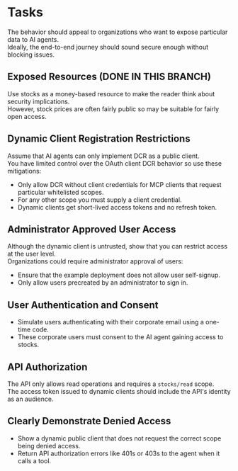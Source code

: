 # Tasks

The behavior should appeal to organizations who want to expose particular data to AI agents.\
Ideally, the end-to-end journey should sound secure enough without blocking issues.

## Exposed Resources (DONE IN THIS BRANCH)

Use stocks as a money-based resource to make the reader think about security implications.\
However, stock prices are often fairly public so may be suitable for fairly open access.

## Dynamic Client Registration Restrictions

Assume that AI agents can only implement DCR as a public client.\
You have limited control over the OAuth client DCR behavior so use these mitigations:

- Only allow DCR without client credentials for MCP clients that request particular whitelisted scopes.
- For any other scope you must supply a client credential.
- Dynamic clients get short-lived access tokens and no refresh token.

## Administrator Approved User Access

Although the dynamic client is untrusted, show that you can restrict access at the user level.\
Organizations could require administrator approval of users:

- Ensure that the example deployment does not allow user self-signup.
- Only allow users precreated by an administrator to sign in.

## User Authentication and Consent

- Simulate users authenticating with their corporate email using a one-time code.
- These corporate users must consent to the AI agent gaining access to stocks.

## API Authorization

The API only allows read operations and requires a `stocks/read` scope.\
The access token issued to dynamic clients should include the API's identity as an audience.

## Clearly Demonstrate Denied Access

- Show a dynamic public client that does not request the correct scope being denied access.
- Return API authorization errors like 401s or 403s to the agent when it calls a tool.
